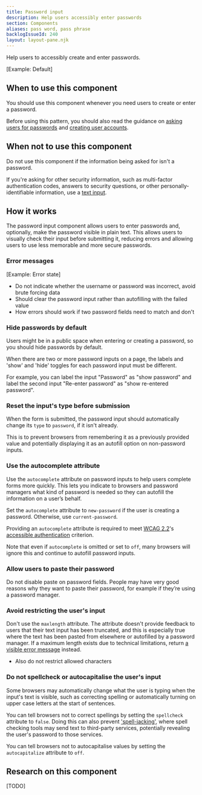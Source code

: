 ```yaml
---
title: Password input
description: Help users accessibly enter passwords
section: Components
aliases: pass word, pass phrase
backlogIssueId: 240
layout: layout-pane.njk
---
```


Help users to accessibly create and enter passwords.

[Example: Default]

## When to use this component

You should use this component whenever you need users to create or enter a password.

Before using this pattern, you should also read the guidance on [asking users for passwords](/patterns/passwords/) and [creating user accounts](/patterns/create-accounts/).

## When not to use this component

Do not use this component if the information being asked for isn't a password.

If you're asking for other security information, such as multi-factor authentication codes, answers to security questions, or other personally-identifiable information, use a [text input](/components/text-input/).

## How it works

The password input component allows users to enter passwords and, optionally, make the password visible in plain text. This allows users to visually check their input before submitting it, reducing errors and allowing users to use less memorable and more secure passwords.

### Error messages

[Example: Error state]

- Do not indicate whether the username or password was incorrect, avoid brute forcing data
- Should clear the password input rather than autofilling with the failed value
- How errors should work if two password fields need to match and don't

### Hide passwords by default

Users might be in a public space when entering or creating a password, so you should hide passwords by default.

When there are two or more password inputs on a page, the labels and 'show' and 'hide' toggles for each password input must be different.

For example, you can label the input "Password" as "show password" and label the second input "Re-enter password" as "show re-entered password".

### Reset the input's type before submission

When the form is submitted, the password input should automatically change its `type` to `password`, if it isn't already.

This is to prevent browsers from remembering it as a previously provided value and potentially displaying it as an autofill option on non-password inputs.

### Use the autocomplete attribute

Use the `autocomplete` attribute on password inputs to help users complete forms more quickly. This lets you indicate to browsers and password managers what kind of password is needed so they can autofill the information on a user’s behalf.

Set the `autocomplete` attribute to `new-password` if the user is creating a password. Otherwise, use `current-password`.

Providing an `autocomplete` attribute is required to meet [WCAG 2.2](https://www.w3.org/TR/WCAG22/)'s [accessible authentication](https://www.w3.org/TR/WCAG22/#accessible-authentication-minimum) criterion.

Note that even if `autocomplete` is omitted or set to `off`, many browsers will ignore this and continue to autofill password inputs.

### Allow users to paste their password

Do not disable paste on password fields. People may have very good reasons why they want to paste their password, for example if they’re using a password manager.

### Avoid restricting the user's input

Don't use the `maxlength` attribute. The attribute doesn't provide feedback to users that their text input has been truncated, and this is especially true where the text has been pasted from elsewhere or autofilled by a password manager. If a maximum length exists due to technical limitations, return [a visible error message](/patterns/validation/) instead.

- Also do not restrict allowed characters

### Do not spellcheck or autocapitalise the user's input

Some browsers may automatically change what the user is typing when the input's text is visible, such as correcting spelling or automatically turning on upper case letters at the start of sentences.

You can tell browsers not to correct spellings by setting the `spellcheck` attribute to `false`. Doing this can also prevent ['spell-jacking'](https://www.otto-js.com/news/article/chrome-and-edge-enhanced-spellcheck-features-expose-pii-even-your-passwords), where spell checking tools may send text to third-party services, potentially revealing the user's password to those services.

You can tell browsers not to autocapitalise values by setting the `autocapitalize` attribute to `off`.

## Research on this component

[TODO]
